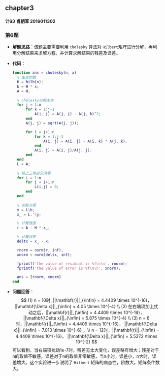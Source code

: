 ## chapter3

#### 计63 肖朝军 2016011302



### 第6题

* **解题思路**：该题主要需要利用 `cholesky` 算法对 `Hilbert`矩阵进行分解，再利用分解结果来求解方程，并计算求解结果的残差及误差。

* **代码**：

  ```matlab
  function ans = cholesky(n, x)
  	% 生成参数
  	H = hilb(n);
  	b = H * x;
  	A = H;
  	
  	% cholesky分解主体
  	for j = 1:n
  		for k = 1:j-1
  			A(j, j) = A(j, j) - A(j, k)^2;
  		end
  		A(j, j) = sqrt(A(j, j));
  
  		for i = j+1:n
  			for k = 1:j-1
  				A(i, j) = A(i, j) - A(i, k) * A(j, k);
  			end
  			A(i, j) = A(i, j)/A(j, j);
  		end
  	end
  	L = A;
  	
  	% 将上三角部分清零
  	for i = 1:n
  		for j = i+1:n
  			L(i,j) = 0;
  		end
  	end
  	
  	% 求解方程
  	y = L\b;
  	x_ = L.'\y; 
  
  	% 计算残差
  	r = b - H * x_;
  
  	% 计算误差
  	deltx = x_ - x;
  
  	rnorm = norm(r, inf);
  	xnorm = norm(deltx, inf);
  
  	fprintf('the value of residual is %f\n\n', rnorm);
  	fprintf('the value of error is %f\n\n', xnorm);
  
  	ans = [rnorm, xnorm]
  end
  
  ```

* **问题回答**：
  $$
  (1) n = 10时, ||\mathbf{r}||_{\infin} = 4.4409 \times 10^{-16}，
  		||\mathbf{\Delta x}||_{\infin} = 4.05 \times 10^{-4}  
  \\
  (2) 在右端项加上扰动之后，||\mathbf{r}||_{\infin} = 4.4409 \times 10^{-16}，
  		||\mathbf{\Delta x}||_{\infin} = 5.875 \times 10^{-4}
  \\
  (3) n = 8时，||\mathbf{r}||_{\infin} = 4.4409 \times 10^{-16}，
  		||\mathbf{\Delta x}||_{\infin} = 7.013 \times 10^{-6}；
  \\
  n = 12时，||\mathbf{r}||_{\infin} = 4.4409 \times 10^{-16}，
  		||\mathbf{\Delta x}||_{\infin} = 5.5272 \times 10^{-2}
  $$
  可以看到，当右端项扰动1e-7时，残差无太大变化，误差略有增大；残差对于n的取值不敏感，误差对于n的取值非常敏感，当n小时，误差小，n大时，误差增大。这个实验进一步说明了 `Hilbert` 矩阵的病态性，阶数大，矩阵条件数大。



